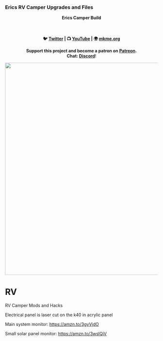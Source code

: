 ### Erics RV Camper Upgrades and Files

<p align="center">
<b>Erics Camper Build<br>
<br><br>
<br>🐦 <a href="https://twitter.com/mkmeorg">Twitter</a>
| 📺 <a href="https://www.youtube.com/mkmeorg">YouTube</a>
| 🌍 <a href="http://www.mkme.org">mkme.org</a><br>
<br>
Support this project and become a patron on <a href="https://www.patreon.com/EricWilliam">Patreon</a>.<br>
Chat: <a href="https://discord.gg/j9S4Fgv">Discord</a></b>!
</p>
<img src="https://images-na.ssl-images-amazon.com/images/I/61nI5zbFUpL._SL1000_.jpg" width="700"/>


# RV
RV Camper Mods and Hacks

Electrical panel is laser cut on the k40 in acrylic panel 

Main system monitor: https://amzn.to/3gyVjdO

Small solar panel monitor: https://amzn.to/3wslQjV
